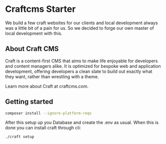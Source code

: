 # Craftcms Starter

We build a few craft websites for our clients and local development always was a little bit of a pain for us. So we decided to forge our own master of local development with this.

## About Craft CMS

Craft is a content-first CMS that aims to make life enjoyable for developers and content managers alike. It is optimized for bespoke web and application development, offering developers a clean slate to build out exactly what they want, rather than wrestling with a theme.

Learn more about Craft at craftcms.com.

## Getting started

``` sh
composer install --ignore-platform-reqs
```

After this setup up you Database and create the .env as usual. When this is done you can install craft through cli:

``` sh
./craft setup
```
